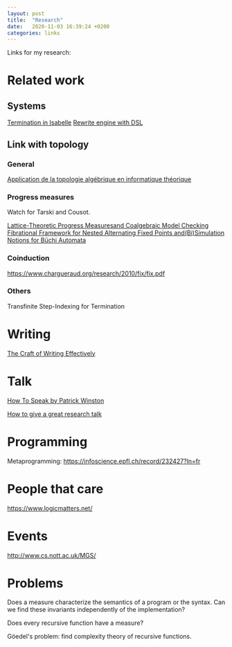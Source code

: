 ```yaml
---
layout: post
title:  "Research"
date:   2020-11-03 16:39:24 +0200
categories: links
---
```


Links for my research:

# Related work

## Systems

[Termination in Isabelle][krauss]
[Rewrite engine with DSL][kansas]

## Link with topology

### General

[Application de la topologie algébrique en informatique théorique][dubut]

### Progress measures

Watch for Tarski and Cousot. 

[Lattice-Theoretic Progress Measuresand Coalgebraic Model Checking][dubut1]
[Fibrational Framework for Nested Alternating Fixed Points and(Bi)Simulation Notions for Büchi Automata][aristote]

### Coinduction

https://www.chargueraud.org/research/2010/fix/fix.pdf

### Others

	
Transfinite Step-Indexing for Termination


# Writing

[The Craft of Writing Effectively][mcenerney] 

# Talk

[How To Speak by Patrick Winston][winston]

[How to give a great research talk][peyton]

[krauss]: https://www21.in.tum.de/~krauss/papers/krauss-thesis.pdf
[kansas]: https://ku-fpg.github.io/software/kure/
[dubut]: https://group-mmm.org/~dubut/papers/master12.pdf
[dubut1]: https://arxiv.org/pdf/1511.00346.pdf
[aristote]: https://git.eleves.ens.fr/qaristote/m1-internship-report/uploads/3431548a277eb5fc297d8e7d93d1e3ce/aristote_quentin_m1_internship_report.pdf
[mcenerney]: https://www.youtube.com/watch?v=vtIzMaLkCaM
[winston]: https://www.youtube.com/watch?v=vtIzMaLkCaM
[peyton]: https://www.microsoft.com/en-us/research/academic-program/give-great-research-talk/

# Programming

Metaprogramming: https://infoscience.epfl.ch/record/232427?ln=fr

# People that care

https://www.logicmatters.net/

# Events

http://www.cs.nott.ac.uk/MGS/

# Problems

Does a measure characterize the semantics of a program or the syntax. Can we find these invariants independently of the implementation?

Does every recursive function have a measure?

Göedel's problem: find complexity theory of recursive functions.